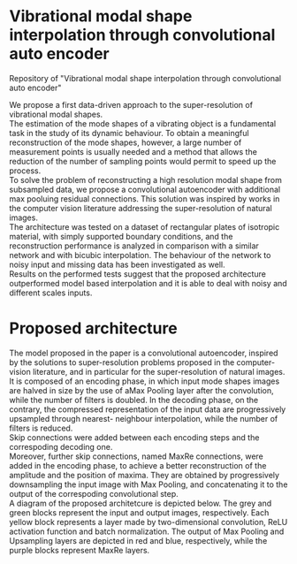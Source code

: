 # Vibrational modal shape interpolation through convolutional auto encoder
Repository of "Vibrational modal shape interpolation through convolutional auto encoder"

We propose a first data-driven approach to the super-resolution of vibrational modal shapes.  
The estimation of the mode shapes of a vibrating object is a fundamental task in the study of its dynamic behaviour.
To obtain a meaningful reconstruction of the mode shapes, however, a large number of measurement points is usually needed and a method that allows the reduction of the number of sampling points would permit to speed up the process.  
To solve the problem of reconstructing a high resolution modal shape from subsampled data, we propose a convolutional autoencoder with additional max pooluing residual connections.
This solution was inspired by works in the computer vision literature addressing the super-resolution of natural images.  
The architecture was tested on a dataset of rectangular plates of isotropic material, with simply supported boundary conditions, and the reconstruction performance is analyzed in comparison with a similar network and with bicubic interpolation.
The behaviour of the network to noisy input and missing data has been investigated as well.  
Results on the performed tests suggest that the proposed architecture outperformed model based interpolation and it is able to deal with noisy and different scales inputs.  
  
# Proposed architecture
The model proposed in the paper is a convolutional autoencoder, inspired by the solutions to super-resolution problems proposed in the computer-vision literature, and in particular for the super-resolution of natural images.  
It is composed of an encoding phase, in which input mode shapes images are halved in size by the use of aMax Pooling layer after the convolution, while the number of filters is doubled.
In the decoding phase, on the contrary, the compressed representation of the input data are progressively upsampled through nearest- neighbour interpolation, while the number of filters is reduced.  
Skip connections were added between each encoding steps and the correspoding decoding one.  
Moreover, further skip connections, named MaxRe connections, were added in the encoding phase, to achieve a better reconstruction of the amplitude and the position of maxima.
They are obtained by progressively downsampling the input image with Max Pooling, and concatenating it to the output of the correspoding convolutional step.  
A diagram of the proposed architetcure is depicted below.
The grey and green blocks represent the input and output images, respectively.
Each yellow block represents a layer made by two-dimensional convolution, ReLU activation function and batch normalization.
The output of Max Pooling and Upsampling layers are depicted in red and blue, respectively, while the purple blocks represent MaxRe layers.
